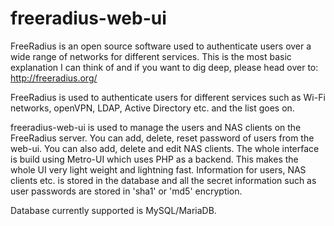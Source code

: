 # freeradius-web-ui
FreeRadius is an open source software used to authenticate users over a wide range of networks for different services. This is the most basic explanation I can think of and if you want to dig deep, please head over to:
http://freeradius.org/

FreeRadius is used to authenticate users for different services such as Wi-Fi networks, openVPN, LDAP, Active Directory etc. and the list goes on.

freeradius-web-ui is used to manage the users and NAS clients on the FreeRadius server. You can add, delete, reset password of users from the web-ui. You can also add, delete and edit NAS clients. The whole interface is build using Metro-UI which uses PHP as a backend. This makes the whole UI very light weight and lightning fast. Information for users, NAS clients etc. is stored in the database and all the secret information such as user passwords are stored in 'sha1' or 'md5' encryption.

Database currently supported is MySQL/MariaDB.
